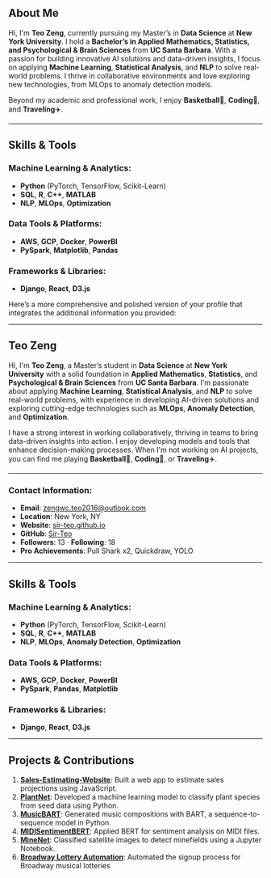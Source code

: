 
## About Me

Hi, I'm **Teo Zeng**, currently pursuing my Master’s in **Data Science** at **New York University**. I hold a **Bachelor’s in Applied Mathematics, Statistics, and Psychological & Brain Sciences** from **UC Santa Barbara**. With a passion for building innovative AI solutions and data-driven insights, I focus on applying **Machine Learning**, **Statistical Analysis**, and **NLP** to solve real-world problems. I thrive in collaborative environments and love exploring new technologies, from MLOps to anomaly detection models.

Beyond my academic and professional work, I enjoy **Basketball**🏀, **Coding**🧬, and **Traveling**✈️.

---

## Skills & Tools

### Machine Learning & Analytics:
- **Python** (PyTorch, TensorFlow, Scikit-Learn)
- **SQL**, **R**, **C++**, **MATLAB**
- **NLP**, **MLOps**, **Optimization**

### Data Tools & Platforms:
- **AWS**, **GCP**, **Docker**, **PowerBI**
- **PySpark**, **Matplotlib**, **Pandas**

### Frameworks & Libraries:
- **Django**, **React**, **D3.js**

Here’s a more comprehensive and polished version of your profile that integrates the additional information you provided:

---

## Teo Zeng

Hi, I'm **Teo Zeng**, a Master’s student in **Data Science** at **New York University** with a solid foundation in **Applied Mathematics**, **Statistics**, and **Psychological & Brain Sciences** from **UC Santa Barbara**. I'm passionate about applying **Machine Learning**, **Statistical Analysis**, and **NLP** to solve real-world problems, with experience in developing AI-driven solutions and exploring cutting-edge technologies such as **MLOps**, **Anomaly Detection**, and **Optimization**.  

I have a strong interest in working collaboratively, thriving in teams to bring data-driven insights into action. I enjoy developing models and tools that enhance decision-making processes. When I'm not working on AI projects, you can find me playing **Basketball**🏀, **Coding**🧬, or **Traveling**✈️.

---

### Contact Information:
- **Email**: zengwc.teo2016@outlook.com  
- **Location**: New York, NY  
- **Website**: [sir-teo.github.io](https://sir-teo.github.io)  
- **GitHub**: [Sir-Teo](https://github.com/Sir-Teo)  
- **Followers**: 13 · **Following**: 18  
- **Pro Achievements**: Pull Shark x2, Quickdraw, YOLO  

---

## Skills & Tools

### Machine Learning & Analytics:
- **Python** (PyTorch, TensorFlow, Scikit-Learn)
- **SQL**, **R**, **C++**, **MATLAB**
- **NLP**, **MLOps**, **Anomaly Detection**, **Optimization**

### Data Tools & Platforms:
- **AWS**, **GCP**, **Docker**, **PowerBI**
- **PySpark**, **Pandas**, **Matplotlib**

### Frameworks & Libraries:
- **Django**, **React**, **D3.js**

---

## Projects & Contributions

1. **[Sales-Estimating-Website](https://github.com/Sir-Teo/Sales-Estimating-Website)**: Built a web app to estimate sales projections using JavaScript.
2. **[PlantNet](https://github.com/Sir-Teo/PlantNet)**: Developed a machine learning model to classify plant species from seed data using Python.
3. **[MusicBART](https://github.com/Sir-Teo/MusicBART)**: Generated music compositions with BART, a sequence-to-sequence model in Python.
4. **[MIDISentimentBERT](https://github.com/Sir-Teo/MIDISentimentBERT)**: Applied BERT for sentiment analysis on MIDI files.
5. **[MineNet](https://github.com/Sir-Teo/MineNet)**: Classified satellite images to detect minefields using a Jupyter Notebook.
6. **[Broadway Lottery Automation](https://github.com/Sir-Teo/broadway-lottery)**: Automated the signup process for Broadway musical lotteries 
